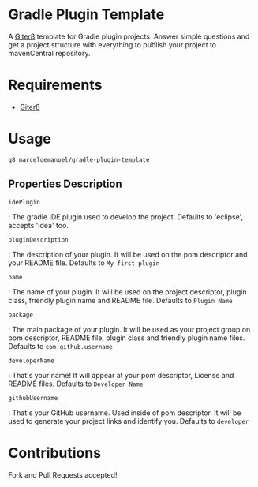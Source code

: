 Gradle Plugin Template
=============================

A [Giter8](https://github.com/n8han/giter8/) template for Gradle plugin projects. Answer simple questions
and get a project structure with everything to publish your project to mavenCentral repository.

Requirements
============

* [Giter8](https://github.com/n8han/giter8#installation)

Usage
=======

```g8 marceloemanoel/gradle-plugin-template```

Properties Description
----------------------

`idePlugin`

: The gradle IDE plugin used to develop the project. Defaults to 'eclipse', accepts 'idea' too.

`pluginDescription`

: The description of your plugin. It will be used on the pom descriptor and your README file. Defaults to `My first plugin`

`name`

: The name of your plugin. It will be used on the project descriptor, plugin class, friendly plugin name and README file. Defaults to `Plugin Name`

`package`

: The main package of your plugin. It will be used as your project group on pom descriptor, README file, plugin class and friendly plugin name files. Defaults to `com.github.username`

`developerName`

: That's your name! It will appear at your pom descriptor, License and README files. Defaults to `Developer Name`

`githubUsername`

: That's your GitHub username. Used inside of pom descriptor. It will be used to generate your project links and identify you. Defaults to `developer`


Contributions
=============

Fork and Pull Requests accepted! 